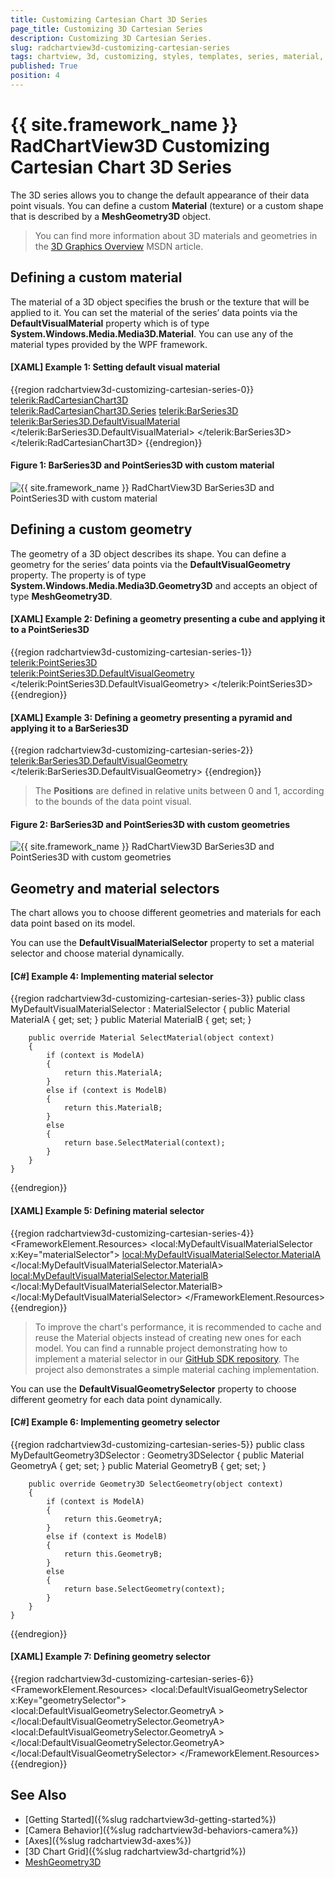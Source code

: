 ```yaml
---
title: Customizing Cartesian Chart 3D Series
page_title: Customizing 3D Cartesian Series
description: Customizing 3D Cartesian Series.
slug: radchartview3d-customizing-cartesian-series
tags: chartview, 3d, customizing, styles, templates, series, material, geometry, defaultvisualmaterial, defaultvisualgeometry
published: True
position: 4
---
```


# {{ site.framework_name }} RadChartView3D Customizing Cartesian Chart 3D Series

The 3D series allows you to change the default appearance of their data point visuals. You can define a custom __Material__ (texture) or a custom shape that is described by a __MeshGeometry3D__ object.

>You can find more information about 3D materials and geometries in the [3D Graphics Overview](https://msdn.microsoft.com/en-us/library/ms747437(v=vs.110).aspx) MSDN article.

## Defining a custom material 

The material of a 3D object specifies the brush or the texture that will be applied to it. You can set the material of the series’ data points via the __DefaultVisualMaterial__ property which is of type __System.Windows.Media.Media3D.Material__. You can use any of the material types provided by the WPF framework. 

#### __[XAML] Example 1: Setting default visual material__
{{region radchartview3d-customizing-cartesian-series-0}}
	<telerik:RadCartesianChart3D>          
		<telerik:RadCartesianChart3D.Series>
			<telerik:BarSeries3D>
				<telerik:BarSeries3D.DefaultVisualMaterial>
					<MaterialGroup>
						<DiffuseMaterial Brush="#DD5044"/>
						<SpecularMaterial Brush="#BF444444" SpecularPower="30" />
					</MaterialGroup>
				</telerik:BarSeries3D.DefaultVisualMaterial>
			</telerik:BarSeries3D>
	</telerik:RadCartesianChart3D>
{{endregion}}

#### __Figure 1: BarSeries3D and PointSeries3D with custom material__
![{{ site.framework_name }} RadChartView3D BarSeries3D and PointSeries3D with custom material](images/radchartview-3d-cutomizing-cartesian-series-0.png)

## Defining a custom geometry

The geometry of a 3D object describes its shape. You can define a geometry for the series’ data points via the __DefaultVisualGeometry__ property. The property is of type __System.Windows.Media.Media3D.Geometry3D__ and accepts an object of type __MeshGeometry3D__.

#### __[XAML] Example 2: Defining a geometry presenting a cube and applying it to a PointSeries3D__
{{region radchartview3d-customizing-cartesian-series-1}}
	<telerik:PointSeries3D>                    
		<telerik:PointSeries3D.DefaultVisualGeometry>                       
			<MeshGeometry3D Positions="0 0 0  0 0 1  0 1 1  0 1 0 
									   1 1 0  1 1 1  1 0 1  1 0 0"						
							TriangleIndices="0 1 2  0 2 3  
											 2 5 3  3 5 4  
											 4 5 7  7 5 6  
											 0 7 6  0 6 1  
											 0 3 7  3 4 7
											 2 1 6  5 2 6"/>
		</telerik:PointSeries3D.DefaultVisualGeometry> 
	</telerik:PointSeries3D> 
{{endregion}}
	
#### __[XAML] Example 3: Defining a geometry presenting a pyramid and applying it to a BarSeries3D__
{{region radchartview3d-customizing-cartesian-series-2}}
	<telerik:BarSeries3D.DefaultVisualGeometry>                      
		<MeshGeometry3D Positions="0 0 0  0 1 0  1 1 0  1 0 0  0.5 0.5 1"
						TriangleIndices="2 0 1  0 2 3
										 2 1 4  0 4 1  
										 0 3 4  2 4 3"/>
	</telerik:BarSeries3D.DefaultVisualGeometry>
{{endregion}}
	
> The __Positions__ are defined in relative units between 0 and 1, according to the bounds of the data point visual.

#### __Figure 2: BarSeries3D and PointSeries3D with custom geometries__
![{{ site.framework_name }} RadChartView3D BarSeries3D and PointSeries3D with custom geometries](images/radchartview-3d-cutomizing-cartesian-series-1.png)
	
## Geometry and material selectors

The chart allows you to choose different geometries and materials for each data point based on its model.

You can use the __DefaultVisualMaterialSelector__ property to set a material selector and choose material dynamically.

#### __[C#] Example 4: Implementing material selector__
{{region radchartview3d-customizing-cartesian-series-3}}
	public class MyDefaultVisualMaterialSelector : MaterialSelector
	{
		public Material MaterialA { get; set; }
		public Material MaterialB { get; set; }

		public override Material SelectMaterial(object context)
		{
			if (context is ModelA)
			{
				return this.MaterialA;
			}
			else if (context is ModelB)
			{
				return this.MaterialB;
			}
			else
			{
				return base.SelectMaterial(context);
			}
		}
	}
{{endregion}}

#### __[XAML] Example 5: Defining material selector__	
{{region radchartview3d-customizing-cartesian-series-4}}
	<FrameworkElement.Resources>
        <local:MyDefaultVisualMaterialSelector x:Key="materialSelector">
            <local:MyDefaultVisualMaterialSelector.MaterialA>
                <DiffuseMaterial Brush="Green" />
            </local:MyDefaultVisualMaterialSelector.MaterialA>
            <local:MyDefaultVisualMaterialSelector.MaterialB>
                <DiffuseMaterial Brush="Orange" />
            </local:MyDefaultVisualMaterialSelector.MaterialB>
        </local:MyDefaultVisualMaterialSelector>
    </FrameworkElement.Resources>
{{endregion}}

> To improve the chart's performance, it is recommended to cache and reuse the Material objects instead of creating new ones for each model. You can find a runnable project demonstrating how to implement a material selector in our [GitHub SDK repository](https://github.com/telerik/xaml-sdk/tree/master/ChartView3D/WPF/DefaultVisualMaterialSelector). The project also demonstrates a simple material caching implementation.

You can use the __DefaultVisualGeometrySelector__ property to choose different geometry for each data point dynamically.	

#### __[C#] Example 6: Implementing geometry selector__
{{region radchartview3d-customizing-cartesian-series-5}}
	public class MyDefaultGeometry3DSelector : Geometry3DSelector
    {
        public Material GeometryA { get; set; }
        public Material GeometryB { get; set; }

        public override Geometry3D SelectGeometry(object context)
        {			
            if (context is ModelA)
            {
                return this.GeometryA;
            }
            else if (context is ModelB)
            {
                return this.GeometryB;
            }
            else
            {
                return base.SelectGeometry(context);
            }
        }
	}
{{endregion}}

#### __[XAML] Example 7: Defining geometry selector__	
{{region radchartview3d-customizing-cartesian-series-6}}
	<FrameworkElement.Resources>
		<local:DefaultVisualGeometrySelector  x:Key="geometrySelector">
			<local:DefaultVisualGeometrySelector.GeometryA >
				<!--Set up the geometry-->
				<MeshGeometry3D />
			</local:DefaultVisualGeometrySelector.GeometryA>
			<local:DefaultVisualGeometrySelector.GeometryA >
				<!--Set up the geometry-->
				<MeshGeometry3D />
			</local:DefaultVisualGeometrySelector.GeometryA>
		</local:DefaultVisualGeometrySelector>
	</FrameworkElement.Resources>
{{endregion}}
	
## See Also

* [Getting Started]({%slug radchartview3d-getting-started%})
* [Camera Behavior]({%slug radchartview3d-behaviors-camera%})
* [Axes]({%slug radchartview3d-axes%})
* [3D Chart Grid]({%slug radchartview3d-chartgrid%})
* [MeshGeometry3D](https://msdn.microsoft.com/en-us/library/system.windows.media.media3d.meshgeometry3d(v=vs.110).aspx)